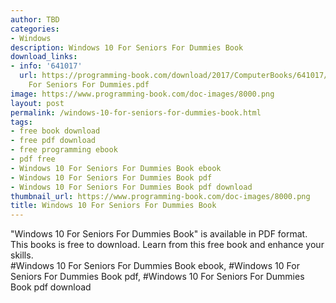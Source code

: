 ```yaml
---
author: TBD
categories:
- Windows
description: Windows 10 For Seniors For Dummies Book
download_links:
- info: '641017'
  url: https://programming-book.com/download/2017/ComputerBooks/641017/Windows 10
    For Seniors For Dummies.pdf
image: https://www.programming-book.com/doc-images/8000.png
layout: post
permalink: /windows-10-for-seniors-for-dummies-book.html
tags:
- free book download
- free pdf download
- free programming ebook
- pdf free
- Windows 10 For Seniors For Dummies Book ebook
- Windows 10 For Seniors For Dummies Book pdf
- Windows 10 For Seniors For Dummies Book pdf download
thumbnail_url: https://www.programming-book.com/doc-images/8000.png
title: Windows 10 For Seniors For Dummies Book
---
```


 
<div class="item-desc text-justify">
  "Windows 10 For Seniors For Dummies Book" is available in PDF format. This books is free to download. Learn from this free book and enhance your skills.
  <br>
  #Windows 10 For Seniors For Dummies Book ebook, #Windows 10 For Seniors For Dummies Book pdf, #Windows 10 For Seniors For Dummies Book pdf download
</div>